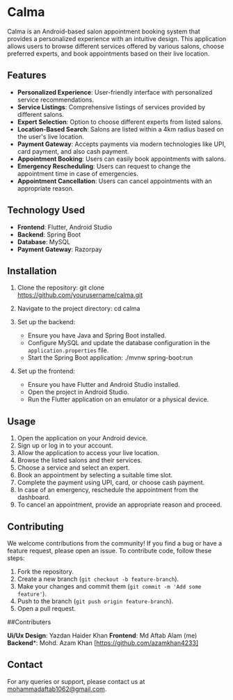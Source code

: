 # Calma

Calma is an Android-based salon appointment booking system that provides a personalized experience with an intuitive design. This application allows users to browse different services offered by various salons, choose preferred experts, and book appointments based on their live location.

## Features

- **Personalized Experience**: User-friendly interface with personalized service recommendations.
- **Service Listings**: Comprehensive listings of services provided by different salons.
- **Expert Selection**: Option to choose different experts from listed salons.
- **Location-Based Search**: Salons are listed within a 4km radius based on the user's live location.
- **Payment Gateway**: Accepts payments via modern technologies like UPI, card payment, and also cash payment.
- **Appointment Booking**: Users can easily book appointments with salons.
- **Emergency Rescheduling**: Users can request to change the appointment time in case of emergencies.
- **Appointment Cancellation**: Users can cancel appointments with an appropriate reason.

## Technology Used

- **Frontend**: Flutter, Android Studio 
- **Backend**: Spring Boot
- **Database**: MySQL
- **Payment Gateway**: Razorpay

## Installation

1. Clone the repository:
   git clone https://github.com/yourusername/calma.git

2. Navigate to the project directory:
   cd calma
  
3. Set up the backend:
   - Ensure you have Java and Spring Boot installed.
   - Configure MySQL and update the database configuration in the `application.properties` file.
   - Start the Spring Boot application:
     ./mvnw spring-boot:run
     
4. Set up the frontend:
   - Ensure you have Flutter and Android Studio installed.
   - Open the project in Android Studio.
   - Run the Flutter application on an emulator or a physical device.


## Usage

1. Open the application on your Android device.
2. Sign up or log in to your account.
3. Allow the application to access your live location.
4. Browse the listed salons and their services.
5. Choose a service and select an expert.
6. Book an appointment by selecting a suitable time slot.
7. Complete the payment using UPI, card, or choose cash payment.
8. In case of an emergency, reschedule the appointment from the dashboard.
9. To cancel an appointment, provide an appropriate reason and proceed.

## Contributing

We welcome contributions from the community! If you find a bug or have a feature request, please open an issue. To contribute code, follow these steps:

1. Fork the repository.
2. Create a new branch (`git checkout -b feature-branch`).
3. Make your changes and commit them (`git commit -m 'Add some feature'`).
4. Push to the branch (`git push origin feature-branch`).
5. Open a pull request.


##Contributers

**Ui/Ux Design**: Yazdan Haider Khan
**Frontend**: Md Aftab Alam (me)
**Backend***: Mohd. Azam Khan [https://github.com/azamkhan4233]



## Contact

For any queries or support, please contact us at mohammadaftab1062@gmail.com.

